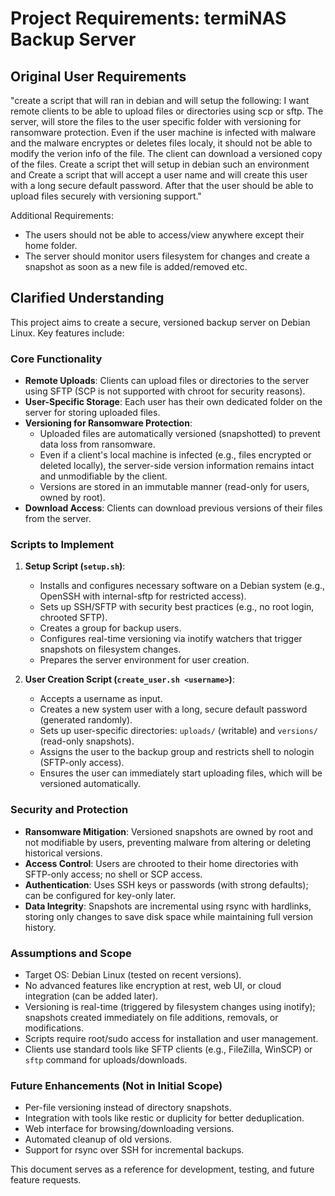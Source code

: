 # Project Requirements: termiNAS Backup Server

## Original User Requirements
"create a script that will ran in debian and will setup the following: I want remote clients to be able to upload files or directories using scp or sftp. The server, will store the files to the user specific folder with versioning for ransomware protection. Even if the user machine is infected with malware and the malware encryptes or deletes files localy, it should not be able to modify the verion info of the file. The client can download a versioned copy of the files. Create a script thet will setup in debian such an environment and Create a script that will accept a user name and will create this user with a long secure default password. After that the user should be able to upload files securely with versioning support."

Additional Requirements:
- The users should not be able to access/view anywhere except their home folder.
- The server should monitor users filesystem for changes and create a snapshot as soon as a new file is added/removed etc.

## Clarified Understanding
This project aims to create a secure, versioned backup server on Debian Linux. Key features include:

### Core Functionality
- **Remote Uploads**: Clients can upload files or directories to the server using SFTP (SCP is not supported with chroot for security reasons).
- **User-Specific Storage**: Each user has their own dedicated folder on the server for storing uploaded files.
- **Versioning for Ransomware Protection**:
  - Uploaded files are automatically versioned (snapshotted) to prevent data loss from ransomware.
  - Even if a client's local machine is infected (e.g., files encrypted or deleted locally), the server-side version information remains intact and unmodifiable by the client.
  - Versions are stored in an immutable manner (read-only for users, owned by root).
- **Download Access**: Clients can download previous versions of their files from the server.

### Scripts to Implement
1. **Setup Script (`setup.sh`)**:
   - Installs and configures necessary software on a Debian system (e.g., OpenSSH with internal-sftp for restricted access).
   - Sets up SSH/SFTP with security best practices (e.g., no root login, chrooted SFTP).
   - Creates a group for backup users.
   - Configures real-time versioning via inotify watchers that trigger snapshots on filesystem changes.
   - Prepares the server environment for user creation.

2. **User Creation Script (`create_user.sh <username>`)**:
   - Accepts a username as input.
   - Creates a new system user with a long, secure default password (generated randomly).
   - Sets up user-specific directories: `uploads/` (writable) and `versions/` (read-only snapshots).
   - Assigns the user to the backup group and restricts shell to nologin (SFTP-only access).
   - Ensures the user can immediately start uploading files, which will be versioned automatically.

### Security and Protection
- **Ransomware Mitigation**: Versioned snapshots are owned by root and not modifiable by users, preventing malware from altering or deleting historical versions.
- **Access Control**: Users are chrooted to their home directories with SFTP-only access; no shell or SCP access.
- **Authentication**: Uses SSH keys or passwords (with strong defaults); can be configured for key-only later.
- **Data Integrity**: Snapshots are incremental using rsync with hardlinks, storing only changes to save disk space while maintaining full version history.

### Assumptions and Scope
- Target OS: Debian Linux (tested on recent versions).
- No advanced features like encryption at rest, web UI, or cloud integration (can be added later).
- Versioning is real-time (triggered by filesystem changes using inotify); snapshots created immediately on file additions, removals, or modifications.
- Scripts require root/sudo access for installation and user management.
- Clients use standard tools like SFTP clients (e.g., FileZilla, WinSCP) or `sftp` command for uploads/downloads.

### Future Enhancements (Not in Initial Scope)
- Per-file versioning instead of directory snapshots.
- Integration with tools like restic or duplicity for better deduplication.
- Web interface for browsing/downloading versions.
- Automated cleanup of old versions.
- Support for rsync over SSH for incremental backups.

This document serves as a reference for development, testing, and future feature requests.
